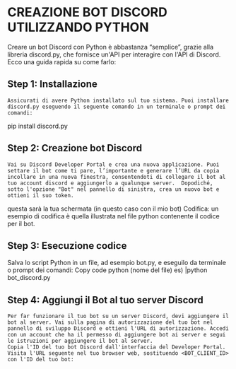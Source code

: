 # CREAZIONE BOT DISCORD UTILIZZANDO PYTHON
Creare un bot Discord con Python è abbastanza “semplice”, grazie alla libreria discord.py, che fornisce un'API per interagire con l'API di Discord. Ecco una guida rapida su come farlo:
## Step 1: Installazione
	Assicurati di avere Python installato sul tuo sistema. Puoi installare discord.py eseguendo il seguente comando in un terminale o prompt dei comandi:
pip install discord.py
	
## Step 2: Creazione bot Discord
	Vai su Discord Developer Portal e crea una nuova applicazione. Puoi settare il bot come ti pare, l’importante e generare l’URL da copia incollare in una nuova finestra, consentendoti di collegare il bot al tuo account discord e aggiungerlo a qualunque server.  Dopodiché, sotto l'opzione "Bot" nel pannello di sinistra, crea un nuovo bot e ottieni il suo token.

questa sarà la tua schermata (in questo caso con il mio bot)
Codifica:
un esempio di codifica è quella illustrata nel file python contenente il codice per il bot.
 


## Step 3: Esecuzione codice
Salva lo script Python in un file, ad esempio bot.py, e eseguilo da terminale o prompt dei comandi:
Copy code
python (nome del file)
es) |python bot_discord.py

## Step 4: Aggiungi il Bot al tuo server Discord
	Per far funzionare il tuo bot su un server Discord, devi aggiungere il bot al server. Vai sulla pagina di autorizzazione del tuo bot nel pannello di sviluppo Discord e ottieni l'URL di autorizzazione. Accedi con un account che ha il permesso di aggiungere bot ai server e segui le istruzioni per aggiungere il bot al server.
	Copia l'ID del tuo bot Discord dall'interfaccia del Developer Portal.
	Visita l'URL seguente nel tuo browser web, sostituendo <BOT_CLIENT_ID> con l'ID del tuo bot:

